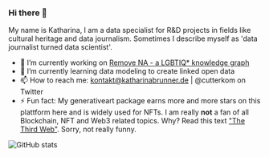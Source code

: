 ### Hi there 👋

My name is Katharina, I am a data specialist for R&D projects in fields like cultural heritage and data journalism. Sometimes I describe myself as 'data journalist turned data scientist'.

- 🔭 I’m currently working on [Remove NA - a LGBTIQ* knowledge graph](https://github.com/cutterkom/remove-na-lgbtiq-queer-knowledge-graph)
- 🌱 I’m currently learning data modeling to create linked open data
- 📫 How to reach me: kontakt@katharinabrunner.de | @cutterkom on Twitter
- ⚡ Fun fact: My generativeart package earns more and more stars on this plattform here and is widely used for NFTs. I am really **not** a fan of all Blockchain, NFT and Web3 related topics. Why? Read this text ["The Third Web"](https://tante.cc/2021/12/17/the-third-web/). Sorry, not really funny.

![GitHub stats](https://github-readme-stats.vercel.app/api?username=cutterkom)
